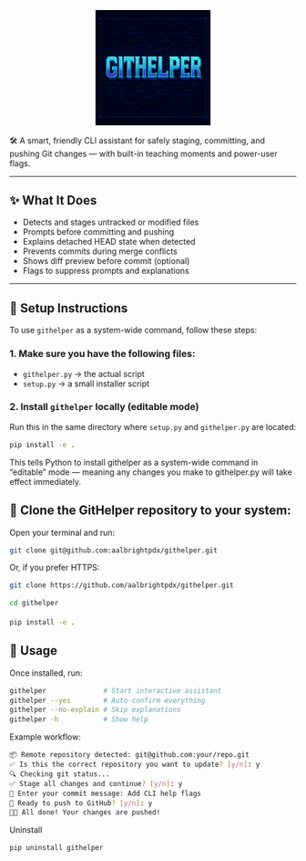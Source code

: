 <!-- # GitHelper -->
<p align="center">
  <img src="assets/githelper.png" alt="githelper banner" width="40%">
</p>

🛠️ A smart, friendly CLI assistant for safely staging, committing, and pushing Git changes — with built-in teaching moments and power-user flags.

---

## ✨ What It Does

- Detects and stages untracked or modified files
- Prompts before committing and pushing
- Explains detached HEAD state when detected
- Prevents commits during merge conflicts
- Shows diff preview before commit (optional)
- Flags to suppress prompts and explanations

---

## 🧰 Setup Instructions

To use `githelper` as a system-wide command, follow these steps:

### 1. Make sure you have the following files:

- `githelper.py` → the actual script
- `setup.py` → a small installer script

### 2. Install `githelper` locally (editable mode)

Run this in the same directory where `setup.py` and `githelper.py` are located:

```bash
pip install -e .
```

This tells Python to install githelper as a system-wide command in “editable” mode — meaning any changes you make to githelper.py will take effect immediately.

## 🧰 Clone the GitHelper repository to your system:

Open your terminal and run:

```bash
git clone git@github.com:aalbrightpdx/githelper.git
```

Or, if you prefer HTTPS:

```bash
git clone https://github.com/aalbrightpdx/githelper.git
```

```bash
cd githelper

pip install -e .
```



## 🚀 Usage

Once installed, run:

```bash
githelper              # Start interactive assistant
githelper --yes        # Auto-confirm everything
githelper --no-explain # Skip explanations
githelper -h           # Show help
```

Example workflow:

```bash
📦 Remote repository detected: git@github.com:your/repo.git
✅ Is this the correct repository you want to update? [y/n]: y
🔍 Checking git status...
✅ Stage all changes and continue? [y/n]: y
📝 Enter your commit message: Add CLI help flags
🚀 Ready to push to GitHub? [y/n]: y
🎉✅ All done! Your changes are pushed!
```

Uninstall
```bash
pip uninstall githelper
```


